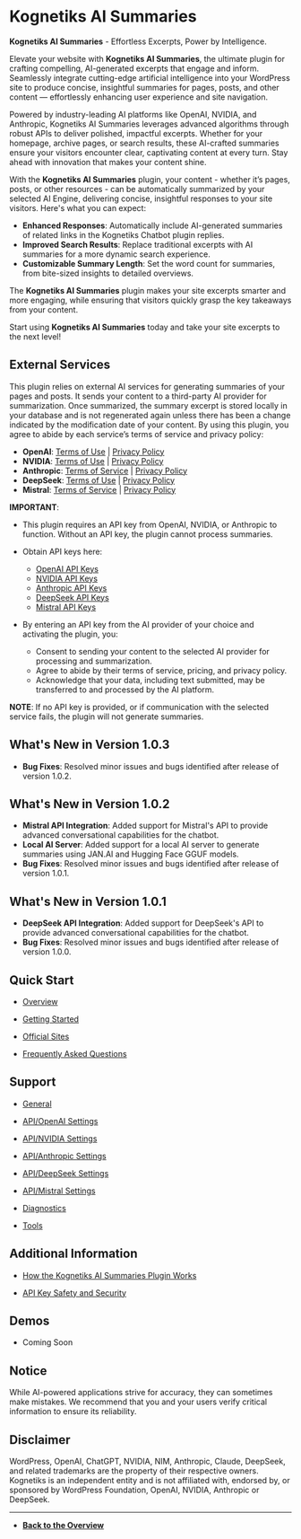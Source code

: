# **Kognetiks AI Summaries**

**Kognetiks AI Summaries** - Effortless Excerpts, Power by Intelligence.

Elevate your website with **Kognetiks AI Summaries**, the ultimate plugin for crafting compelling, AI-generated excerpts that engage and inform. Seamlessly integrate cutting-edge artificial intelligence into your WordPress site to produce concise, insightful summaries for pages, posts, and other content — effortlessly enhancing user experience and site navigation.

Powered by industry-leading AI platforms like OpenAI, NVIDIA, and Anthropic, Kognetiks AI Summaries leverages advanced algorithms through robust APIs to deliver polished, impactful excerpts. Whether for your homepage, archive pages, or search results, these AI-crafted summaries ensure your visitors encounter clear, captivating content at every turn. Stay ahead with innovation that makes your content shine.

With the **Kognetiks AI Summaries** plugin, your content - whether it’s pages, posts, or other resources - can be automatically summarized by your selected AI Engine, delivering concise, insightful responses to your site visitors.  Here's what you can expect:

- **Enhanced Responses**: Automatically include AI-generated summaries of related links in the Kognetiks Chatbot plugin replies.  
- **Improved Search Results**: Replace traditional excerpts with AI summaries for a more dynamic search experience.  
- **Customizable Summary Length**: Set the word count for summaries, from bite-sized insights to detailed overviews.

The **Kognetiks AI Summaries** plugin makes your site excerpts smarter and more engaging, while ensuring that visitors quickly grasp the key takeaways from your content.

Start using **Kognetiks AI Summaries** today and take your site excerpts to the next level!

## External Services

This plugin relies on external AI services for generating summaries of your pages and posts. It sends your content to a third-party AI provider for summarization. Once summarized, the summary excerpt is stored locally in your database and is not regenerated again unless there has been a change indicated by the modification date of your content. By using this plugin, you agree to abide by each service’s terms of service and privacy policy:

- **OpenAI**: [Terms of Use](https://platform.openai.com/terms) | [Privacy Policy](https://openai.com/policies/privacy-policy/)
- **NVIDIA**: [Terms of Use](https://www.nvidia.com/en-us/about-nvidia/nv-accounts/) | [Privacy Policy](https://www.nvidia.com/en-us/about-nvidia/privacy-policy/)
- **Anthropic**: [Terms of Service](https://www.anthropic.com/legal/consumer-terms) | [Privacy Policy](https://docs.anthropic.com/en/docs/legal-center/privacy)
- **DeepSeek**: [Terms of Use](https://chat.deepseek.com/downloads/DeepSeek%20User%20Agreement.html) | [Privacy Policy](https://chat.deepseek.com/downloads/DeepSeek%20Privacy%20Policy.html)
- **Mistral**: [Terms of Service](https://mistral.ai/terms#terms-of-service) | [Privacy Policy](https://mistral.ai/terms#privacy-policy)

**IMPORTANT**:

- This plugin requires an API key from OpenAI, NVIDIA, or Anthropic to function. Without an API key, the plugin cannot process summaries.

- Obtain API keys here:

    - [OpenAI API Keys](https://platform.openai.com/account/api-keys)
    - [NVIDIA API Keys](https://developer.nvidia.com/nim)
    - [Anthropic API Keys](https://www.anthropic.com/)
    - [DeepSeek API Keys](https://platform.deepseek.com/sign_in)
    - [Mistral API Keys](https://console.mistral.ai/api-keys)

- By entering an API key from the AI provider of your choice and activating the plugin, you:

    - Consent to sending your content to the selected AI provider for processing and summarization.
    - Agree to abide by their terms of service, pricing, and privacy policy.
    - Acknowledge that your data, including text submitted, may be transferred to and processed by the AI platform.

**NOTE**: If no API key is provided, or if communication with the selected service fails, the plugin will not generate summaries.

## What's New in Version 1.0.3

* **Bug Fixes**: Resolved minor issues and bugs identified after release of version 1.0.2.

## What's New in Version 1.0.2

* **Mistral API Integration**: Added support for Mistral's API to provide advanced conversational capabilities for the chatbot.
* **Local AI Server**: Added support for a local AI server to generate summaries using JAN.AI and Hugging Face GGUF models.
* **Bug Fixes**: Resolved minor issues and bugs identified after release of version 1.0.1.

## What's New in Version 1.0.1

* **DeepSeek API Integration**: Added support for DeepSeek's API to provide advanced conversational capabilities for the chatbot.
* **Bug Fixes**: Resolved minor issues and bugs identified after release of version 1.0.0.

## Quick Start

- [Overview](support/overview.md)

- [Getting Started](support/getting-started.md)

- [Official Sites](support/official-sites.md)

- [Frequently Asked Questions](support/faqs.md)

## Support

- [General](general/general.md)

- [API/OpenAI Settings](api-settings/api-openai-settings.md)

- [API/NVIDIA Settings](api-settings/api-nvidia-settings.md)

- [API/Anthropic Settings](api-settings/api-anthropic-settings.md)

- [API/DeepSeek Settings](api-settings/api-deepseek-settings.md)

- [API/Mistral Settings](api-settings/api-deepseek-settings.md)

- [Diagnostics](diagnostics/diagnostics.md)

- [Tools](tools/tools.md)

## Additional Information

- [How the Kognetiks AI Summaries Plugin Works](support/how-it-works.md)

- [API Key Safety and Security](support/api-key-safety-and-security.md)

## Demos

- Coming Soon

## Notice

While AI-powered applications strive for accuracy, they can sometimes make mistakes. We recommend that you and your users verify critical information to ensure its reliability.

## Disclaimer

WordPress, OpenAI, ChatGPT, NVIDIA, NIM, Anthropic, Claude, DeepSeek, and related trademarks are the property of their respective owners. Kognetiks is an independent entity and is not affiliated with, endorsed by, or sponsored by WordPress Foundation, OpenAI, NVIDIA, Anthropic or DeepSeek.

---

* **[Back to the Overview](/overview.md)**
